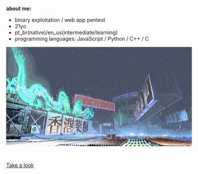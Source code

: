 **about me:**
- binary exploitation / web app pentest
- 21yo
- pt_br(native)/en_us(intermediate/learning)
- programming languages: JavaScript / Python / C++ / C

![sf3-yang-stage](sf3-3rd-strike-yang-stage-hongkong.gif)
#

[Take a look](https://kajiki0.github.io/portfolio/)


